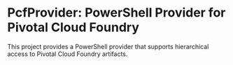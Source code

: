 # PcfProvider: PowerShell Provider for Pivotal Cloud Foundry

This project provides a PowerShell provider that supports hierarchical access to Pivotal Cloud Foundry artifacts. 
